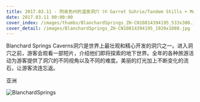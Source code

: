 ```yaml
---
title: 2017.03.11 - 阿肯色州的温泉洞穴 (© Garret Suhrie/Tandem Stills + Motion)
date: 2017.03.11 00:00:00
cover_index: /images/thumbs/BlanchardSprings_ZH-CN10814394195_533x300.jpg
cover_detail: /images/BlanchardSprings_ZH-CN10814394195_1920x1080.jpg
---
```


Blanchard Springs
Caverns洞穴是世界上最壮观和精心开发的洞穴之一。进入洞穴之前，游客会观看一部短片，介绍他们即将探索的地下世界。全年的各种旅游活动为游客提供了洞穴的不同视角以及不同的难度。美丽的灯光加上不断变化的流石，让游客流连忘返。

亚洲

![BlanchardSprings](/images/BlanchardSprings_ZH-CN10814394195_1920x1080.jpg)
